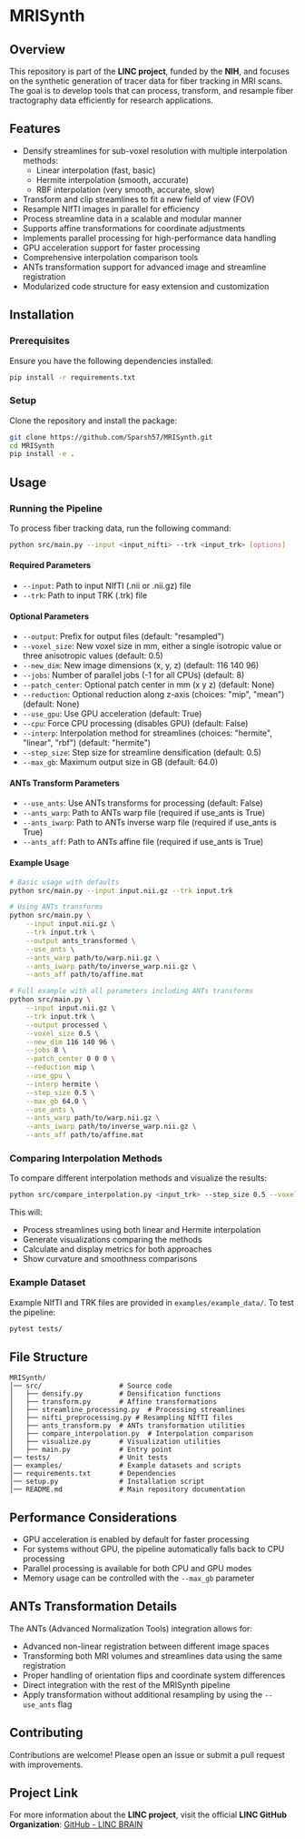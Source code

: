 # MRISynth

## Overview
This repository is part of the **LINC project**, funded by the **NIH**, and focuses on the synthetic generation of tracer data for fiber tracking in MRI scans. The goal is to develop tools that can process, transform, and resample fiber tractography data efficiently for research applications.

## Features
- Densify streamlines for sub-voxel resolution with multiple interpolation methods:
  - Linear interpolation (fast, basic)
  - Hermite interpolation (smooth, accurate)
  - RBF interpolation (very smooth, accurate, slow)
- Transform and clip streamlines to fit a new field of view (FOV)
- Resample NIfTI images in parallel for efficiency
- Process streamline data in a scalable and modular manner
- Supports affine transformations for coordinate adjustments
- Implements parallel processing for high-performance data handling
- GPU acceleration support for faster processing
- Comprehensive interpolation comparison tools
- ANTs transformation support for advanced image and streamline registration
- Modularized code structure for easy extension and customization

## Installation
### Prerequisites
Ensure you have the following dependencies installed:
```bash
pip install -r requirements.txt
```

### Setup
Clone the repository and install the package:
```bash
git clone https://github.com/Sparsh57/MRISynth.git
cd MRISynth
pip install -e .
```

## Usage
### Running the Pipeline
To process fiber tracking data, run the following command:
```bash
python src/main.py --input <input_nifti> --trk <input_trk> [options]
```

#### Required Parameters
- `--input`: Path to input NIfTI (.nii or .nii.gz) file
- `--trk`: Path to input TRK (.trk) file

#### Optional Parameters
- `--output`: Prefix for output files (default: "resampled")
- `--voxel_size`: New voxel size in mm, either a single isotropic value or three anisotropic values (default: 0.5)
- `--new_dim`: New image dimensions (x, y, z) (default: 116 140 96)
- `--jobs`: Number of parallel jobs (-1 for all CPUs) (default: 8)
- `--patch_center`: Optional patch center in mm (x y z) (default: None)
- `--reduction`: Optional reduction along z-axis (choices: "mip", "mean") (default: None)
- `--use_gpu`: Use GPU acceleration (default: True)
- `--cpu`: Force CPU processing (disables GPU) (default: False)
- `--interp`: Interpolation method for streamlines (choices: "hermite", "linear", "rbf") (default: "hermite")
- `--step_size`: Step size for streamline densification (default: 0.5)
- `--max_gb`: Maximum output size in GB (default: 64.0)

#### ANTs Transform Parameters
- `--use_ants`: Use ANTs transforms for processing (default: False)
- `--ants_warp`: Path to ANTs warp file (required if use_ants is True)
- `--ants_iwarp`: Path to ANTs inverse warp file (required if use_ants is True)
- `--ants_aff`: Path to ANTs affine file (required if use_ants is True)

#### Example Usage
```bash
# Basic usage with defaults
python src/main.py --input input.nii.gz --trk input.trk

# Using ANTs transforms
python src/main.py \
    --input input.nii.gz \
    --trk input.trk \
    --output ants_transformed \
    --use_ants \
    --ants_warp path/to/warp.nii.gz \
    --ants_iwarp path/to/inverse_warp.nii.gz \
    --ants_aff path/to/affine.mat

# Full example with all parameters including ANTs transforms
python src/main.py \
    --input input.nii.gz \
    --trk input.trk \
    --output processed \
    --voxel_size 0.5 \
    --new_dim 116 140 96 \
    --jobs 8 \
    --patch_center 0 0 0 \
    --reduction mip \
    --use_gpu \
    --interp hermite \
    --step_size 0.5 \
    --max_gb 64.0 \
    --use_ants \
    --ants_warp path/to/warp.nii.gz \
    --ants_iwarp path/to/inverse_warp.nii.gz \
    --ants_aff path/to/affine.mat
```

### Comparing Interpolation Methods
To compare different interpolation methods and visualize the results:
```bash
python src/compare_interpolation.py <input_trk> --step_size 0.5 --voxel_size 1.0 --use_gpu
```

This will:
- Process streamlines using both linear and Hermite interpolation
- Generate visualizations comparing the methods
- Calculate and display metrics for both approaches
- Show curvature and smoothness comparisons

### Example Dataset
Example NIfTI and TRK files are provided in `examples/example_data/`.
To test the pipeline:
```bash
pytest tests/
```

## File Structure
```
MRISynth/
│── src/                   # Source code
│   ├── densify.py         # Densification functions
│   ├── transform.py       # Affine transformations
│   ├── streamline_processing.py  # Processing streamlines
│   ├── nifti_preprocessing.py # Resampling NIfTI files
│   ├── ants_transform.py  # ANTs transformation utilities
│   ├── compare_interpolation.py  # Interpolation comparison
│   ├── visualize.py       # Visualization utilities
│   ├── main.py            # Entry point
│── tests/                 # Unit tests
│── examples/              # Example datasets and scripts
│── requirements.txt       # Dependencies
│── setup.py               # Installation script
│── README.md              # Main repository documentation
```

## Performance Considerations
- GPU acceleration is enabled by default for faster processing
- For systems without GPU, the pipeline automatically falls back to CPU processing
- Parallel processing is available for both CPU and GPU modes
- Memory usage can be controlled with the `--max_gb` parameter

## ANTs Transformation Details
The ANTs (Advanced Normalization Tools) integration allows for:
- Advanced non-linear registration between different image spaces
- Transforming both MRI volumes and streamlines data using the same registration
- Proper handling of orientation flips and coordinate system differences
- Direct integration with the rest of the MRISynth pipeline
- Apply transformation without additional resampling by using the `--use_ants` flag

## Contributing
Contributions are welcome! Please open an issue or submit a pull request with improvements.

## Project Link
For more information about the **LINC project**, visit the official **LINC GitHub Organization**:
[GitHub - LINC BRAIN](https://github.com/lincbrain)

